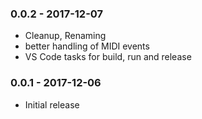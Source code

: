### 0.0.2 - 2017-12-07
* Cleanup, Renaming
* better handling of MIDI events
* VS Code tasks for build, run and release

### 0.0.1 - 2017-12-06
* Initial release